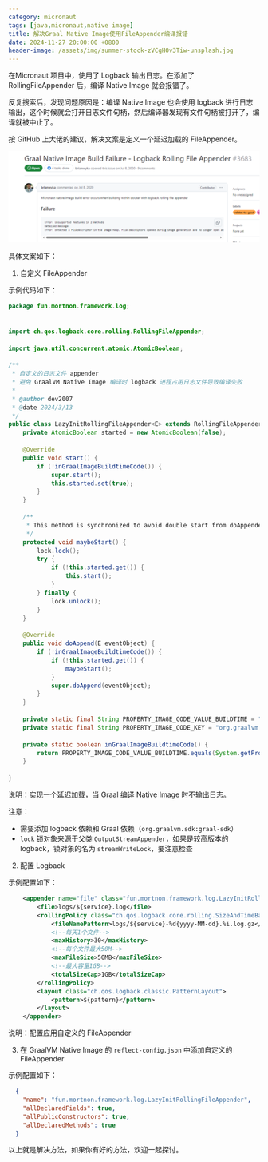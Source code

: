 ```yaml
---
category: micronaut
tags: [java,micronaut,native image]
title: 解决Graal Native Image使用FileAppender编译报错
date: 2024-11-27 20:00:00 +0800
header-image: /assets/img/summer-stock-zVCgHOv3Tiw-unsplash.jpg
---
```


在Micronaut 项目中，使用了 Logback 输出日志。在添加了RollingFileAppender 后，编译 Native Image 就会报错了。

反复搜索后，发现问题原因是：编译 Native Image 也会使用 logback 进行日志输出，这个时候就会打开日志文件句柄，然后编译器发现有文件句柄被打开了，编译就被中止了。

按 GitHub 上大佬的建议，解决文案是定义一个延迟加载的 FileAppender。

<!-- more -->

![image.png](./imgs/micronaut/1127.png)

具体文案如下：

1.  自定义 FileAppender

示例代码如下：

```java
package fun.mortnon.framework.log;


import ch.qos.logback.core.rolling.RollingFileAppender;

import java.util.concurrent.atomic.AtomicBoolean;

/**
 * 自定义的日志文件 appender
 * 避免 GraalVM Native Image 编译时 logback 进程占用日志文件导致编译失败
 *
 * @author dev2007
 * @date 2024/3/13
 */
public class LazyInitRollingFileAppender<E> extends RollingFileAppender<E> {
    private AtomicBoolean started = new AtomicBoolean(false);

    @Override
    public void start() {
        if (!inGraalImageBuildtimeCode()) {
            super.start();
            this.started.set(true);
        }
    }

    /**
     * This method is synchronized to avoid double start from doAppender().
     */
    protected void maybeStart() {
        lock.lock();
        try {
            if (!this.started.get()) {
                this.start();
            }
        } finally {
            lock.unlock();
        }
    }

    @Override
    public void doAppend(E eventObject) {
        if (!inGraalImageBuildtimeCode()) {
            if (!this.started.get()) {
                maybeStart();
            }
            super.doAppend(eventObject);
        }
    }

    private static final String PROPERTY_IMAGE_CODE_VALUE_BUILDTIME = "buildtime";
    private static final String PROPERTY_IMAGE_CODE_KEY = "org.graalvm.nativeimage.imagecode";

    private static boolean inGraalImageBuildtimeCode() {
        return PROPERTY_IMAGE_CODE_VALUE_BUILDTIME.equals(System.getProperty(PROPERTY_IMAGE_CODE_KEY));
    }

}
```

说明：实现一个延迟加载，当 Graal 编译 Native Image 时不输出日志。

注意：

*   需要添加 logback 依赖和 Graal 依赖（`org.graalvm.sdk:graal-sdk`）
*   `lock` 锁对象来源于父类 `OutputStreamAppender`，如果是较高版本的 logback，锁对象的名为 `streamWriteLock`，要注意检查

2.  配置 Logback

示例配置如下：

```xml
    <appender name="file" class="fun.mortnon.framework.log.LazyInitRollingFileAppender">
        <file>logs/${service}.log</file>
        <rollingPolicy class="ch.qos.logback.core.rolling.SizeAndTimeBasedRollingPolicy">
            <fileNamePattern>logs/${service}-%d{yyyy-MM-dd}.%i.log.gz</fileNamePattern>
            <!--每天1个文件-->
            <maxHistory>30</maxHistory>
            <!--每个文件最大50M-->
            <maxFileSize>50MB</maxFileSize>
            <!--最大容量1GB-->
            <totalSizeCap>1GB</totalSizeCap>
        </rollingPolicy>
        <layout class="ch.qos.logback.classic.PatternLayout">
            <pattern>${pattern}</pattern>
        </layout>
    </appender>
```

说明：配置应用自定义的 FileAppender

3.  在 GraalVM Native Image 的 `reflect-config.json` 中添加自定义的 FileAppender

示例配置如下：

```json
  {
    "name": "fun.mortnon.framework.log.LazyInitRollingFileAppender",
    "allDeclaredFields": true,
    "allPublicConstructors": true,
    "allDeclaredMethods": true
  }
```

以上就是解决方法，如果你有好的方法，欢迎一起探讨。
